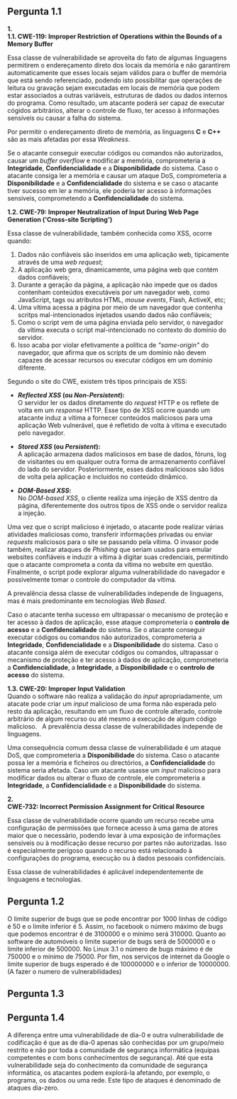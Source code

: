 ## Pergunta 1.1 ##

**1.**  
**1.1. CWE-119: Improper Restriction of Operations within the Bounds of a Memory Buffer**  

Essa classe de vulnerabilidade se aproveita do fato de algumas linguagens permitirem o endereçamento direto dos locais da memória e não garantirem automaticamente que esses locais sejam válidos para o buffer de memória que está sendo referenciado, podendo isto possibilitar que operações de leitura ou gravação sejam executadas em locais de memória que podem estar associados a outras variáveis, estruturas de dados ou dados internos do programa. Como resultado, um atacante poderá ser capaz de executar cógidos arbitrários, alterar o controle de fluxo, ter acesso à informações sensíveis ou causar a falha do sistema.

Por permitir o endereçamento direto de memória, as linguagens **C** e **C++** são as mais afetadas por essa *Weakness*.  

Se o atacante conseguir executar códigos ou comandos não autorizados, causar um *buffer overflow* e modificar a memória, comprometeria a **Integridade**, **Confidencialidade** e a **Disponibilidade** do sistema. Caso o atacante consiga ler a memória e causar um ataque DoS, comprometeria a **Disponibilidade** e a **Confidencialidade** do sistema
e se caso o atacante tiver sucesso em ler a memória, ele poderia ter acesso à informações sensíveis, comprometendo a **Confidencialidade** do sistema.  


**1.2. CWE-79: Improper Neutralization of Input During Web Page Generation ('Cross-site Scripting')**  

Essa classe de vulnerabilidade, também conhecida como XSS, ocorre quando:

1. Dados não confiáveis são inseridos em uma aplicação web, tipicamente através de uma *web request*;
2. A aplicação web gera, dinamicamente, uma página web que contém dados confiáveis;
3. Durante a geração da página, a aplicação não impede que os dados contenham conteúdos executáveis por um navegador web, como JavaScript, tags ou atributos HTML, *mouse events*, Flash, ActiveX, etc;
4. Uma vítima acessa a página por meio de um navegador que contenha scritps mal-intencionados injetados usando dados não confiáveis;
5. Como o script vem de uma página enviada pelo servidor, o navegador da vítima executa o script mal-intencionado no contexto do domínio do servidor.
6. Isso acaba por violar efetivamente a política de *"same-origin"* do navegador, que afirma que os scripts de um domínio não devem capazes de acessar recursos ou executar códigos em um domínio diferente.


Segundo o site do CWE, existem três tipos principais de XSS:


* ***Reflected XSS* (ou *Non-Persistent*):**  
O servidor ler os dados diretamente do *request* HTTP e os reflete de volta em um *response* HTTP. Esse tipo de XSS ocorre quando um atacante induz a vítima a fornecer conteúdos maliciosos para uma aplicação Web vulnerável, que é refletido de volta à vítima e executado pelo navegador.

* ***Stored XSS* (ou *Persistent*):**  
A aplicação armazena dados maliciosos em base de dados, fóruns, log de visitantes ou em qualquer outra forma de armazenamento confiável do lado do servidor. Posteriormente, esses dados maliciosos são lidos de volta pela aplicação e incluídos no conteúdo dinâmico.


* ***DOM-Based XSS*:**  
No *DOM-based XSS*, o cliente realiza uma injeção de XSS dentro da página, diferentemente dos outros tipos de XSS onde o servidor realiza a injeção. 


Uma vez que o script malicioso é injetado, o atacante pode realizar várias atividades maliciosas como, transferir informações privadas ou enviar *requests* maliciosos para o site se passando pela vítima. O invasor pode também, realizar ataques de *Phishing* que seriam usados para emular websites confiáveis e induzir a vítima à digitar suas credenciais, permitindo que o atacante comprometa a conta da vítima no website em questão. Finalmente, o script pode explorar alguma vulnerabilidade do navegador e possivelmente tomar o controle do computador da vítima.  

A prevalência dessa classe de vulnerabilidades independe de linguagens, mas é mais predominante em tecnologias *Web Based*.  

Caso o atacante tenha sucesso em ultrapassar o mecanismo de proteção e ter acesso à dados de aplicação, esse ataque comprometeria o **controlo de acesso** e a **Confidencialidade** do sistema. Se o atacante conseguir executar códigos ou comandos não autorizados, comprometeria a **Integridade**, **Confidencialidade** e a **Disponibilidade** do sistema. Caso o atacante consiga além de executar códigos ou comandos, ultrapassar o mecanismo de proteção e ter acesso à dados de aplicação, comprometeria a **Confidencialidade**, a **Integridade**, a **Disponibilidade** e o **controlo de acesso** do sistema.  

**1.3. CWE-20: Improper Input Validation**  
Quando o software não realiza a validação do *input* apropriadamente, um atacate pode criar um *input* malicioso de uma forma não esperada pelo resto da aplicação, resultando em um fluxo de controle alterado, controle arbitrário de algum recurso ou até mesmo a execução de algum código malicioso.
&nbsp;
A prevalência dessa classe de vulnerabilidades independe de linguagens.  

Uma consequência comum dessa classe de vulnerabilidade é um ataque DoS, que comprometeria a **Disponibilidade** do sistema. Caso o atacante possa ler a memória e ficheiros ou directórios, a **Confidencialidade** do sistema seria afetada. Caso um atacante usasse um *input* malicioso para modificar dados ou alterar o fluxo de controle, ele comprometeria a **Integridade**, a **Confidencialidade** e a **Disponibilidade** do sistema.  


**2.**  
**CWE-732: Incorrect Permission Assignment for Critical Resource**  

Essa classe de vulnerabilidade ocorre quando um recurso recebe uma configuração de permissões que fornece acesso à uma gama de atores maior que o necessário, podendo levar à uma exposição de informações sensíveis ou à modificação desse recurso por partes não autorizadas. Isso é especialmente perigoso quando o recurso está relacionado à configurações do programa, execução ou à dados pessoais confidenciais.  

Essa classe de vulnerabilidades é aplicável independentemente de linguagens e tecnologias.  


## Pergunta 1.2 ##  
O limite superior de bugs que se pode encontrar por 1000 linhas de código é 50 e o limite inferior é 5.
Assim, no facebook o número máximo de bugs que podemos encontrar é de 3100000 e o mínimo será 310000. Quanto ao software de automóveis o limite superior de bugs será de 5000000 e o limite inferior de 500000. No Linux 3.1 o número de bugs máximo é de 750000 e o mínimo de 75000. Por fim, nos serviços de internet da Google o limite superior de bugs esperado é de 100000000 e o inferior de 10000000. (A fazer o numero de vulnerabilidades)
## Pergunta 1.3 ##  
## Pergunta 1.4 ##
A diferença entre uma vulnerabilidade de dia-0 e outra vulnerabilidade de codificação é que as de dia-0 apenas são conhecidas por um grupo/meio restrito e não por toda a comunidade de segurança informática (equipas competentes e com bons conhecimentos de segurança). Até que esta vulnerabilidade seja do conhecimento da comunidade de segurança informática, os atacantes podem explorá-la afetando, por exemplo, o programa, os dados ou uma rede. Este tipo de ataques é denominado de ataques dia-zero. 

